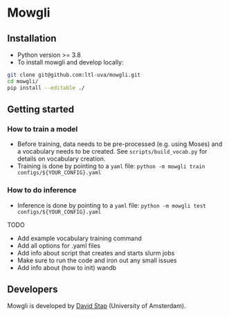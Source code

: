 # Mowgli

## Installation
* Python version >= 3.8
* To install mowgli and develop locally:
```bash
git clone git@github.com:ltl-uva/mowgli.git
cd mowgli/
pip install --editable ./ 
```

## Getting started
### How to train a model
* Before training, data needs to be pre-processed (e.g. using Moses) and a vocabulary needs to be created. See `scripts/build_vocab.py` for details on vocabulary creation.
* Training is done by pointing to a `yaml` file: `python -m mowgli train configs/${YOUR_CONFIG}.yaml`

### How to do inference
* Inference is done by pointing to a `yaml` file: `python -m mowgli test configs/${YOUR_CONFIG}.yaml`

TODO
* Add example vocabulary training command
* Add all options for .yaml files
* Add info about script that creates and starts slurm jobs
* Make sure to run the code and iron out any small issues
* Add info about (how to init) wandb

## Developers
Mowgli is developed by [David Stap](https://davidstap.github.io) (University of Amsterdam).
